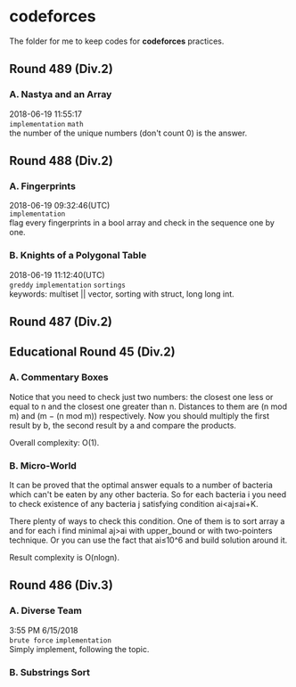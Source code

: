 # codeforces
The folder for me to keep codes for **codeforces** practices.
## Round 489 (Div.2)
### A. Nastya and an Array
2018-06-19 11:55:17  
`implementation` `math`   
the number of the unique numbers (don't count 0) is the answer. 


## Round 488 (Div.2)
### A. Fingerprints
2018-06-19 09:32:46(UTC)  
`implementation`  
flag every fingerprints in a bool array and check in the sequence one by one.

### B. Knights of a Polygonal Table
2018-06-19 11:12:40(UTC)  
`greddy` `implementation` `sortings`  
keywords: multiset || vector, sorting with struct, long long int.


## Round 487 (Div.2)

## Educational Round 45 (Div.2)
### A. Commentary Boxes
Notice that you need to check just two numbers: the closest one less or equal to n and the closest one greater than n. Distances to them are (n mod m) and (m − (n mod m)) respectively. Now you should multiply the first result by b, the second result by a and compare the products.

Overall complexity: O(1).  
### B. Micro-World
It can be proved that the optimal answer equals to a number of bacteria which can't be eaten by any other bacteria. So for each bacteria i you need to check existence of any bacteria j satisfying condition ai<aj≤ai+K.

There plenty of ways to check this condition. One of them is to sort array a and for each i find minimal aj>ai with upper_bound or with two-pointers technique. Or you can use the fact that ai≤10^6 and build solution around it.

Result complexity is O(nlogn).


## Round 486 (Div.3)
### A. Diverse Team
3:55 PM 6/15/2018  
`brute force` `implementation`  
Simply implement, following the topic.

### B. Substrings Sort


